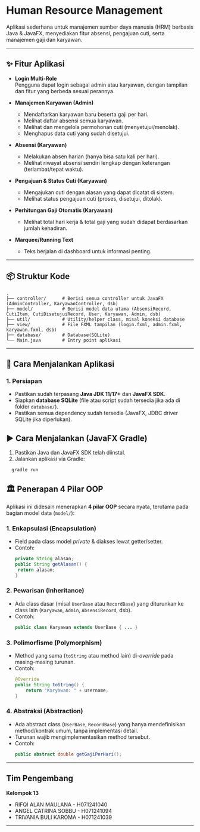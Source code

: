 # Human Resource Management

Aplikasi sederhana untuk manajemen sumber daya manusia (HRM) berbasis Java & JavaFX, menyediakan fitur absensi, pengajuan cuti, serta manajemen gaji dan karyawan.  


---

## ✨ Fitur Aplikasi

- **Login Multi-Role**  
  Pengguna dapat login sebagai admin atau karyawan, dengan tampilan dan fitur yang berbeda sesuai perannya.

- **Manajemen Karyawan (Admin)**
    - Mendaftarkan karyawan baru beserta gaji per hari.
    - Melihat daftar absensi semua karyawan.
    - Melihat dan mengelola permohonan cuti (menyetujui/menolak).
    - Menghapus data cuti yang sudah disetujui.

- **Absensi (Karyawan)**
    - Melakukan absen harian (hanya bisa satu kali per hari).
    - Melihat riwayat absensi sendiri lengkap dengan keterangan (terlambat/tepat waktu).

- **Pengajuan & Status Cuti (Karyawan)**
    - Mengajukan cuti dengan alasan yang dapat dicatat di sistem.
    - Melihat status pengajuan cuti (proses, disetujui, ditolak).

- **Perhitungan Gaji Otomatis (Karyawan)**
    - Melihat total hari kerja & total gaji yang sudah didapat berdasarkan jumlah kehadiran.

- **Marquee/Running Text**
    - Teks berjalan di dashboard untuk informasi penting.

---

## 📦 Struktur Kode

```
.
├── controller/      # Berisi semua controller untuk JavaFX (AdminController, KaryawanController, dsb)
├── model/           # Berisi model data utama (AbsensiRecord, CutiItem, CutiDisetujuiRecord, User, Karyawan, Admin, dsb)
├── util/            # Utility/helper class, misal koneksi database
├── view/            # File FXML tampilan (login.fxml, admin.fxml, karyawan.fxml, dsb)
├── database/        # Database(SQLite)
└── Main.java        # Entry point aplikasi
```

---

## 🚀 Cara Menjalankan Aplikasi

### 1. **Persiapan**

- Pastikan sudah terpasang **Java JDK 11/17+** dan **JavaFX SDK**.
- Siapkan **database SQLite** (file atau script sudah tersedia jika ada di folder `database/`).
- Pastikan semua dependency sudah tersedia (JavaFX, JDBC driver SQLite jika diperlukan).

## ▶️ Cara Menjalankan (JavaFX Gradle)

1. Pastikan Java dan JavaFX SDK telah diinstal.
2. Jalankan aplikasi via Gradle:
```bash
  gradle run
```


## 🏛️ Penerapan 4 Pilar OOP

Aplikasi ini didesain menerapkan **4 pilar OOP** secara nyata, terutama pada bagian model data (`model/`):

### 1. **Enkapsulasi (Encapsulation)**
- Field pada class model *private* & diakses lewat getter/setter.
- Contoh:
  ```java
  private String alasan;
  public String getAlasan() {
   return alasan; 
  }
  ```

### 2. **Pewarisan (Inheritance)**
- Ada class dasar (misal `UserBase` atau `RecordBase`) yang diturunkan ke class lain (`Karyawan`, `Admin`, `AbsensiRecord`, dsb).
- Contoh:
  ```java
  public class Karyawan extends UserBase { ... }
  ```

### 3. **Polimorfisme (Polymorphism)**
- Method yang sama (`toString` atau method lain) di-*override* pada masing-masing turunan.
- Contoh:
  ```java
  @Override
  public String toString() {
      return "Karyawan: " + username;
  }
  ```

### 4. **Abstraksi (Abstraction)**
- Ada abstract class (`UserBase`, `RecordBase`) yang hanya mendefinisikan method/kontrak umum, tanpa implementasi detail.
- Turunan wajib mengimplementasikan method tersebut.
- Contoh:
  ```java
  public abstract double getGajiPerHari();
  ```

---

## Tim Pengembang

**Kelompok 13**
- RIFQI ALAN MAULANA  - H071241040
- ANGEL CATRINA SOBBU - H071241094
- TRIVANIA BULI KAROMA - H071241039

---

